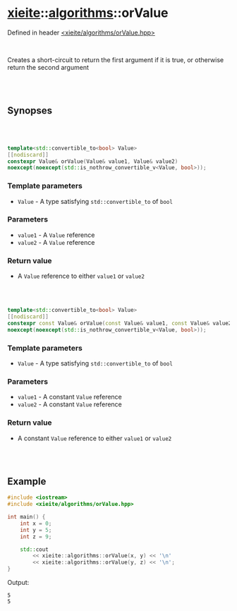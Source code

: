# [xieite](../xieite.md)::[algorithms](../algorithms.md)::orValue
Defined in header [<xieite/algorithms/orValue.hpp>](../../include/xieite/algorithms/orValue.hpp)

<br/>

Creates a short-circuit to return the first argument if it is true, or otherwise return the second argument

<br/><br/>

## Synopses

<br/><br/>

```cpp
template<std::convertible_to<bool> Value>
[[nodiscard]]
constexpr Value& orValue(Value& value1, Value& value2)
noexcept(noexcept(std::is_nothrow_convertible_v<Value, bool>));
```
### Template parameters
- `Value` - A type satisfying `std::convertible_to` of `bool`
### Parameters
- `value1` - A `Value` reference
- `value2` - A `Value` reference
### Return value
- A `Value` reference to either `value1` or `value2`

<br/><br/>

```cpp
template<std::convertible_to<bool> Value>
[[nodiscard]]
constexpr const Value& orValue(const Value& value1, const Value& value2)
noexcept(noexcept(std::is_nothrow_convertible_v<Value, bool>));
```
### Template parameters
- `Value` - A type satisfying `std::convertible_to` of `bool`
### Parameters
- `value1` - A constant `Value` reference
- `value2` - A constant `Value` reference
### Return value
- A constant `Value` reference to either `value1` or `value2`

<br/><br/>

## Example
```cpp
#include <iostream>
#include <xieite/algorithms/orValue.hpp>

int main() {
	int x = 0;
	int y = 5;
	int z = 9;

	std::cout
		<< xieite::algorithms::orValue(x, y) << '\n'
		<< xieite::algorithms::orValue(y, z) << '\n';
}
```
Output:
```
5
5
```

